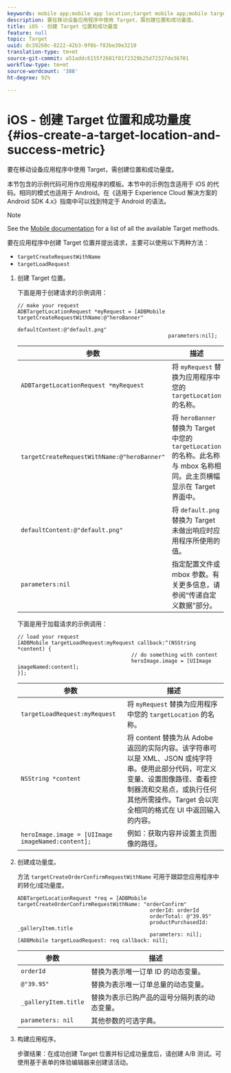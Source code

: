 ```yaml
---
keywords: mobile app;mobile app location;target mobile app;mobile target locations;mobile app success metrics
description: 要在移动设备应用程序中使用 Target，需创建位置和成功量度。
title: iOS - 创建 Target 位置和成功量度
feature: null
topic: Target
uuid: dc39260c-8222-42b3-9f6b-f83be30e3210
translation-type: tm+mt
source-git-commit: a51addc6155f2681f01f2329b25d72327de36701
workflow-type: tm+mt
source-wordcount: '388'
ht-degree: 92%

---
```



# iOS - 创建 Target 位置和成功量度{#ios-create-a-target-location-and-success-metric}

要在移动设备应用程序中使用 Target，需创建位置和成功量度。

本节包含的示例代码可用作应用程序的模板。本节中的示例包含适用于 iOS 的代码。相同的模式也适用于 Android。在[](https://docs.adobe.com/content/help/en/mobile-services/android/target-android/target-main.html)《适用于 Experience Cloud 解决方案的 Android SDK 4.x》指南中可以找到特定于 Android 的语法。

>[!NOTE]
>
>See the [Mobile documentation](https://docs.adobe.com/content/help/en/mobile-services/ios/target-ios/c-target-methods.html) for a list of all the available Target methods.

要在应用程序中创建 Target 位置并提出请求，主要可以使用以下两种方法：

* `targetCreateRequestWithName`
* `targetLoadRequest`

1. 创建 Target 位置。

   下面是用于创建请求的示例调用：

   ```
   // make your request 
   ADBTargetLocationRequest *myRequest = [ADBMobile targetCreateRequestWithName:@"heroBanner" 
                                                    defaultContent:@"default.png" 
                                                    parameters:nil];
   ```

   | 参数 | 描述 |
   |---|---|
   | `ADBTargetLocationRequest *myRequest` | 将 `myRequest` 替换为应用程序中您的 `targetLocation` 的名称。 |
   | `targetCreateRequestWithName:@"heroBanner"` | 将 `heroBanner` 替换为 Target 中您的 `targetLocation` 的名称。此名称与 mbox 名称相同。此主页横幅显示在 Target 界面中。 |
   | `defaultContent:@"default.png"` | 将 `default.png` 替换为 Target 未做出响应时应用程序所使用的值。 |
   | `parameters:nil` | 指定配置文件或 mbox 参数。有关更多信息，请参阅“传递自定义数据”部分。 |

   下面是用于加载请求的示例调用：

   ```
   // load your request 
   [ADBMobile targetLoadRequest:myRequest callback:^(NSString *content) { 
                                        // do something with content 
                                        heroImage.image = [UIImage imageNamed:content]; 
   }];
   ```

   | 参数 | 描述 |
   |---|---|
   | `targetLoadRequest:myRequest` | 将 `myRequest` 替换为应用程序中您的 `targetLocation` 的名称。 |
   | `NSString *content` | 将 content 替换为从 Adobe 返回的实际内容。该字符串可以是 XML、JSON 或纯字符串。使用此部分代码，可定义变量、设置图像路径、查看控制器流和交易点，或执行任何其他所需操作。Target 会以完全相同的格式在 UI 中返回输入的内容。 |
   | `heroImage.image = [UIImage imageNamed:content];` | 例如：获取内容并设置主页图像的路径。 |

1. 创建成功量度。

   方法 `targetCreateOrderConfirmRequestWithName` 可用于跟踪您应用程序中的转化/成功量度。

   ```
   ADBTargetLocationRequest *req = [ADBMobile targetCreateOrderConfirmRequestWithName: "orderConfirm" 
                                              orderId: orderId 
                                              orderTotal: @"39.95" 
                                              productPurchasedId: _galleryItem.title 
                                              parameters: nil]; 
   [ADBMobile targetLoadRequest: req callback: nil];
   ```

   | 参数 | 描述 |
   |---|---|
   | `orderId` | 替换为表示唯一订单 ID 的动态变量。 |
   | `@"39.95"` | 替换为表示唯一订单总量的动态变量。 |
   | `_galleryItem.title` | 替换为表示已购产品的逗号分隔列表的动态变量。 |
   | `parameters: nil` | 其他参数的可选字典。 |

1. 构建应用程序。

   步骤结果：在成功创建 Target 位置并标记成功量度后，请创建 A/B 测试。可使用基于表单的体验编辑器来创建该活动。
